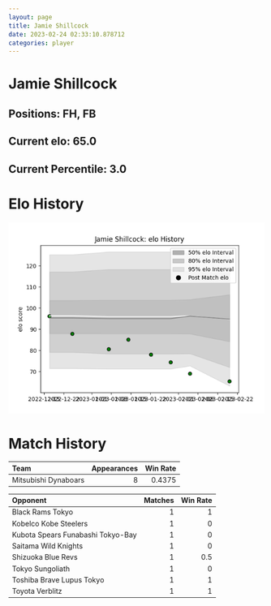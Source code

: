 ```yaml
---  
layout: page  
title: Jamie Shillcock  
date: 2023-02-24 02:33:10.878712  
categories: player  
---
```

# Jamie Shillcock

## Positions: FH, FB

## Current elo: 65.0

## Current Percentile: 3.0

# Elo History


![elo history](history_JamieShillcock.png)
# Match History


| Team                 |   Appearances |   Win Rate |
|:---------------------|--------------:|-----------:|
| Mitsubishi Dynaboars |             8 |     0.4375 |

| Opponent                          |   Matches |   Win Rate |
|:----------------------------------|----------:|-----------:|
| Black Rams Tokyo                  |         1 |        1   |
| Kobelco Kobe Steelers             |         1 |        0   |
| Kubota Spears Funabashi Tokyo-Bay |         1 |        0   |
| Saitama Wild Knights              |         1 |        0   |
| Shizuoka Blue Revs                |         1 |        0.5 |
| Tokyo Sungoliath                  |         1 |        0   |
| Toshiba Brave Lupus Tokyo         |         1 |        1   |
| Toyota Verblitz                   |         1 |        1   |